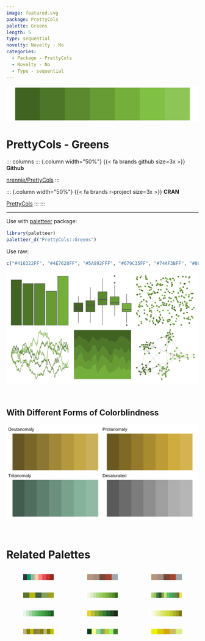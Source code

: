 ```yaml
---
image: featured.svg
package: PrettyCols
palette: Greens
length: 5
type: sequential
novelty: Novelty - No
categories:
  - Package - PrettyCols
  - Novelty - No
  - Type - sequential
---
```


![](featured.svg)

# PrettyCols - Greens 

::: columns
::: {.column width="50%"}
{{< fa brands github size=3x >}}
**Github**

[nrennie/PrettyCols](https://github.com/nrennie/PrettyCols)
:::

::: {.column width="50%"}
{{< fa brands r-project size=3x >}}
**CRAN**

[PrettyCols](https://CRAN.R-project.org/package=PrettyCols)
:::
:::

<hr> 

Use with [paletteer](https://emilhvitfeldt.github.io/paletteer/) package:

```r
library(paletteer)
paletteer_d("PrettyCols::Greens")
```

Use raw:

```r
c("#416322FF", "#4E7628FF", "#5A892FFF", "#679C35FF", "#74AF3BFF", "#80C044FF", "#8DC657FF")
``` 

![](examples.png) 

  <br>
  
  ## With Different Forms of Colorblindness
  
  ![](colorblind.svg) 

<br>

# Related Palettes

<div class="list" style="display: grid; grid-template-columns: auto auto auto;"> <figure class="figure">
<a href="../../awtools/a_palette/"> <img src="../../awtools/a_palette/featured.svg" style="width: 100%;" class="figure-img"></a>
</figure> <figure class="figure">
<a href="../../ButterflyColors/hamadryas_feronia/"> <img src="../../ButterflyColors/hamadryas_feronia/featured.svg" style="width: 100%;" class="figure-img"></a>
</figure> <figure class="figure">
<a href="../../ButterflyColors/hamadryas_feronia/"> <img src="../../ButterflyColors/hamadryas_feronia/featured.svg" style="width: 100%;" class="figure-img"></a>
</figure> <figure class="figure">
<a href="../../fishualize/Gymnothorax_funebris/"> <img src="../../fishualize/Gymnothorax_funebris/featured.svg" style="width: 100%;" class="figure-img"></a>
</figure> <figure class="figure">
<a href="../../ggsci/light_green_material/"> <img src="../../ggsci/light_green_material/featured.svg" style="width: 100%;" class="figure-img"></a>
</figure> <figure class="figure">
<a href="../../palettetown/cacturne/"> <img src="../../palettetown/cacturne/featured.svg" style="width: 100%;" class="figure-img"></a>
</figure> <figure class="figure">
<a href="../../ggsci/green_material/"> <img src="../../ggsci/green_material/featured.svg" style="width: 100%;" class="figure-img"></a>
</figure> <figure class="figure">
<a href="../../MoMAColors/Alkalay2/"> <img src="../../MoMAColors/Alkalay2/featured.svg" style="width: 100%;" class="figure-img"></a>
</figure> <figure class="figure">
<a href="../../ggsci/lime_material/"> <img src="../../ggsci/lime_material/featured.svg" style="width: 100%;" class="figure-img"></a>
</figure> <figure class="figure">
<a href="../../ggprism/mustard_field/"> <img src="../../ggprism/mustard_field/featured.svg" style="width: 100%;" class="figure-img"></a>
</figure> <figure class="figure">
<a href="../../tvthemes/Peridot/"> <img src="../../tvthemes/Peridot/featured.svg" style="width: 100%;" class="figure-img"></a>
</figure> <figure class="figure">
<a href="../../fishualize/Prognathodes_brasiliensis/"> <img src="../../fishualize/Prognathodes_brasiliensis/featured.svg" style="width: 100%;" class="figure-img"></a>
</figure> 
</div>
